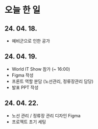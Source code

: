 # 오늘 한 일

## 24. 04. 18.

- 예비군으로 인한 공가

## 24. 04. 19.

- World IT Show 참가 (~ 16:00)
- Figma 작성
- 프론트 역할 분담 (노선관리, 정류장관리 담당)
- 발표 PPT 작성

## 24. 04. 22.

- 노선 관리 / 정류장 관리 디자인 Figma
- 프로젝트 초기 세팅
